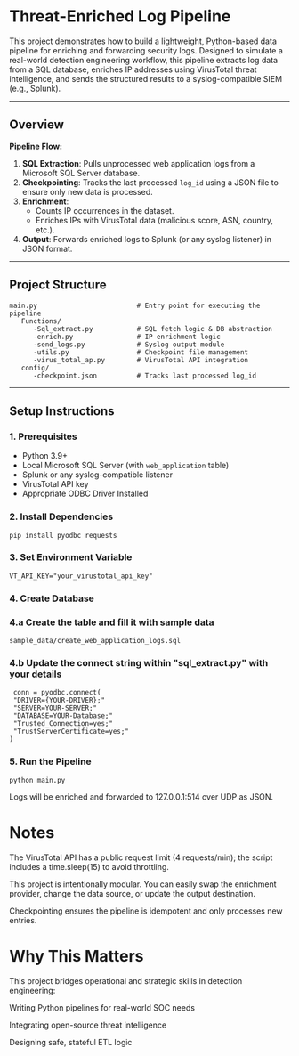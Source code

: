 # Threat-Enriched Log Pipeline

This project demonstrates how to build a lightweight, Python-based data pipeline for enriching and forwarding security logs. Designed to simulate a real-world detection engineering workflow, this pipeline extracts log data from a SQL database, enriches IP addresses using VirusTotal threat intelligence, and sends the structured results to a syslog-compatible SIEM (e.g., Splunk).

---

## Overview

**Pipeline Flow:**
1. **SQL Extraction**: Pulls unprocessed web application logs from a Microsoft SQL Server database.
2. **Checkpointing**: Tracks the last processed `log_id` using a JSON file to ensure only new data is processed.
3. **Enrichment**:
   - Counts IP occurrences in the dataset.
   - Enriches IPs with VirusTotal data (malicious score, ASN, country, etc.).
4. **Output**: Forwards enriched logs to Splunk (or any syslog listener) in JSON format.

---

## Project Structure
```
main.py                         # Entry point for executing the pipeline
   Functions/
      -Sql_extract.py           # SQL fetch logic & DB abstraction
      -enrich.py                # IP enrichment logic
      -send_logs.py             # Syslog output module
      -utils.py                 # Checkpoint file management
      -virus_total_ap.py        # VirusTotal API integration
   config/
      -checkpoint.json          # Tracks last processed log_id
```  
---

## Setup Instructions

### 1. Prerequisites
- Python 3.9+
- Local Microsoft SQL Server (with `web_application` table)
- Splunk or any syslog-compatible listener
- VirusTotal API key
- Appropriate ODBC Driver Installed
  

### 2. Install Dependencies
```
pip install pyodbc requests
```
### 3. Set Environment Variable
```
VT_API_KEY="your_virustotal_api_key"
```
### 4. Create Database
   
### 4.a Create the table and fill it with sample data
   ```
sample_data/create_web_application_logs.sql
   ```

### 4.b Update the connect string within "sql_extract.py" with your details
   ```
    conn = pyodbc.connect(
    "DRIVER={YOUR-DRIVER};"
    "SERVER=YOUR-SERVER;"
    "DATABASE=YOUR-Database;"
    "Trusted_Connection=yes;"
    "TrustServerCertificate=yes;"
)
   ```

### 5. Run the Pipeline
```
python main.py
```
Logs will be enriched and forwarded to 127.0.0.1:514 over UDP as JSON.


# Notes
The VirusTotal API has a public request limit (4 requests/min); the script includes a time.sleep(15) to avoid throttling.

This project is intentionally modular. You can easily swap the enrichment provider, change the data source, or update the output destination.

Checkpointing ensures the pipeline is idempotent and only processes new entries.


# Why This Matters
This project bridges operational and strategic skills in detection engineering:

Writing Python pipelines for real-world SOC needs

Integrating open-source threat intelligence

Designing safe, stateful ETL logic
